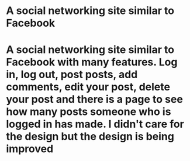 # A social networking site similar to Facebook
 
# A social networking site similar to Facebook with many features. Log in, log out, post posts, add comments, edit your post, delete your post and there is a page to see how many posts someone who is logged in has made. I didn't care for the design but the design is being improved